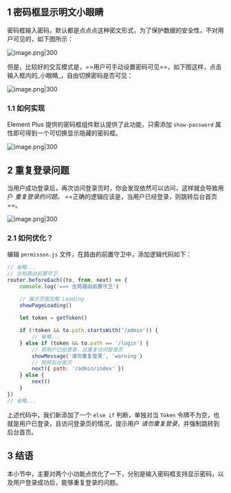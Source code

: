 
## 1 密码框显示明文小眼睛

密码框输入密码，默认都是点点点这种密文形式，为了保护数据的安全性，不对用户可见的，如下图所示：

![image.png|300](https://my-obsidian-image.oss-cn-guangzhou.aliyuncs.com/2024/04/fef3efd3084d19e0b4bc04b229948ee2.png)

但是，比较好的交互模式是，==用户可手动设置密码可见==，如下图这样，点击输入框内的_小眼睛_，自由切换密码是否可见：

![image.png|300](https://my-obsidian-image.oss-cn-guangzhou.aliyuncs.com/2024/04/a1033ce1fa222aad0f5832b5df1f734d.png)


### 1.1 如何实现

Element Plus 提供的密码框组件默认提供了此功能，只需添加 `show-password` 属性即可得到一个可切换显示隐藏的密码框。

![image.png|300](https://my-obsidian-image.oss-cn-guangzhou.aliyuncs.com/2024/04/ca0e6e5b27654363444da4ad3ba9061a.png)


## 2 重复登录问题

当用户成功登录后，再次访问登录页时，你会发现依然可以访问，这样就会导致用户 _重复登录的问题。_ ==正确的逻辑应该是，当用户已经登录，则跳转后台首页==。

![image.png|300](https://my-obsidian-image.oss-cn-guangzhou.aliyuncs.com/2024/04/8ddff4e7ad24262c5e87f5f6fe12a0c0.png)

### 2.1 如何优化？

编辑 `permisson.js` 文件，在路由的前置守卫中，添加逻辑代码如下：

```js
// 省略...
// 全局路由前置守卫
router.beforeEach((to, from, next) => {
    console.log('==> 全局路由前置守卫')

    // 展示页面加载 Loading
    showPageLoading()
    
    let token = getToken()

    if (!token && to.path.startsWith('/admin')) { 
        // 省略...
    } else if (token && to.path == '/login') {
        // 若用户已经登录，且重复访问登录页
        showMessage('请勿重复登录', 'warning')
        // 跳转后台首页
        next({ path: '/admin/index' })
    } else {
        next()
    }
})
// 省略...
```

上述代码中，我们新添加了一个 `else if` 判断，单独对当 `Token` 令牌不为空，也就是用户已登录，且访问登录页的情况，提示用户 _请勿重复登录_，并强制跳转到后台首页。

## 3 结语

本小节中，主要对两个小功能点优化了一下，分别是输入密码框支持显示密码，以及用户登录成功后，能够重复登录的问题。